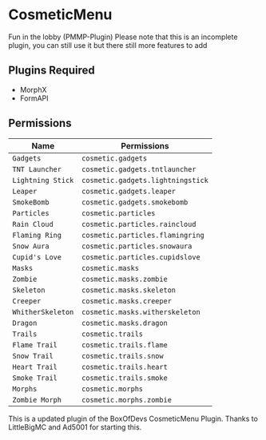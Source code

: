 # CosmeticMenu
Fun in the lobby (PMMP-Plugin)
Please note that this is an incomplete plugin, you can still use it but there still more features to add

## Plugins Required
 - MorphX
 - FormAPI

## Permissions

| Name | Permissions |
| --- | --- |
| `Gadgets` | `cosmetic.gadgets` |
| `TNT Launcher` | `cosmetic.gadgets.tntlauncher` |
| `Lightning Stick` | `cosmetic.gadgets.lightningstick` |
| `Leaper` | `cosmetic.gadgets.leaper` |
| `SmokeBomb` | `cosmetic.gadgets.smokebomb` |
| `Particles` | `cosmetic.particles` |
| `Rain Cloud` | `cosmetic.particles.raincloud` |
| `Flaming Ring` | `cosmetic.particles.flamingring` |
| `Snow Aura` | `cosmetic.particles.snowaura` |
| `Cupid's Love` | `cosmetic.particles.cupidslove` |
| `Masks` | `cosmetic.masks` |
| `Zombie` | `cosmetic.masks.zombie` |
| `Skeleton` | `cosmetic.masks.skeleton` |
| `Creeper` | `cosmetic.masks.creeper` |
| `WhitherSkeleton` | `cosmetic.masks.witherskeleton` |
| `Dragon` | `cosmetic.masks.dragon` |
| `Trails` | `cosmetic.trails` |
| `Flame Trail` | `cosmetic.trails.flame` |
| `Snow Trail` | `cosmetic.trails.snow` |
| `Heart Trail` | `cosmetic.trails.heart` |
| `Smoke Trail` | `cosmetic.trails.smoke` |
| `Morphs` | `cosmetic.morphs` |
| `Zombie Morph` | `cosmetic.morphs.zombie` |

This is a updated plugin of the BoxOfDevs CosmeticMenu Plugin. Thanks to LittleBigMC and Ad5001 for starting this.
